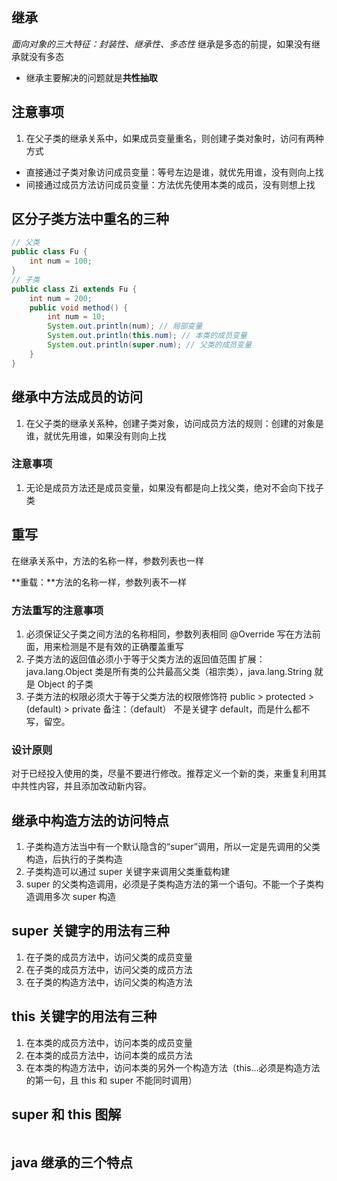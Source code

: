 ## 继承

_面向对象的三大特征：封装性、继承性、多态性_
继承是多态的前提，如果没有继承就没有多态

- 继承主要解决的问题就是**共性抽取**

## 注意事项

1. 在父子类的继承关系中，如果成员变量重名，则创建子类对象时，访问有两种方式

- 直接通过子类对象访问成员变量：等号左边是谁，就优先用谁，没有则向上找
- 间接通过成员方法访问成员变量：方法优先使用本类的成员，没有则想上找

## 区分子类方法中重名的三种

```java
// 父类
public class Fu {
    int num = 100;
}
// 子类
public class Zi extends Fu {
    int num = 200;
    public void method() {
        int num = 10;
        System.out.println(num); // 局部变量
        System.out.println(this.num); // 本类的成员变量
        System.out.println(super.num); // 父类的成员变量
    }
}
```

## 继承中方法成员的访问

1. 在父子类的继承关系种，创建子类对象，访问成员方法的规则：创建的对象是谁，就优先用谁，如果没有则向上找

### 注意事项

1. 无论是成员方法还是成员变量，如果没有都是向上找父类，绝对不会向下找子类

## 重写

在继承关系中，方法的名称一样，参数列表也一样

**重载：**方法的名称一样，参数列表不一样

### 方法重写的注意事项

1. 必须保证父子类之间方法的名称相同，参数列表相同
   @Override 写在方法前面，用来检测是不是有效的正确覆盖重写
2. 子类方法的返回值必须小于等于父类方法的返回值范围
   扩展：java.lang.Object 类是所有类的公共最高父类（祖宗类），java.lang.String 就是 Object 的子类
3. 子类方法的权限必须大于等于父类方法的权限修饰符
   public > protected > (default) > private
   备注：（default） 不是关键字 default，而是什么都不写，留空。

### 设计原则

对于已经投入使用的类，尽量不要进行修改。推荐定义一个新的类，来重复利用其中共性内容，并且添加改动新内容。

## 继承中构造方法的访问特点

1. 子类构造方法当中有一个默认隐含的“super”调用，所以一定是先调用的父类构造，后执行的子类构造
2. 子类构造可以通过 super 关键字来调用父类重载构建
3. super 的父类构造调用，必须是子类构造方法的第一个语句。不能一个子类构造调用多次 super 构造

## super 关键字的用法有三种

1. 在子类的成员方法中，访问父类的成员变量
2. 在子类的成员方法中，访问父类的成员方法
3. 在子类的构造方法中，访问父类的构造方法

## this 关键字的用法有三种

1. 在本类的成员方法中，访问本类的成员变量
2. 在本类的成员方法中，访问本类的成员方法
3. 在本类的构造方法中，访问本类的另外一个构造方法（this...必须是构造方法的第一句，且 this 和 super 不能同时调用）

## super 和 this 图解

<img scr="./images/super&this.png" />

## java 继承的三个特点

<img scr="./images/extends-characters.png" />
